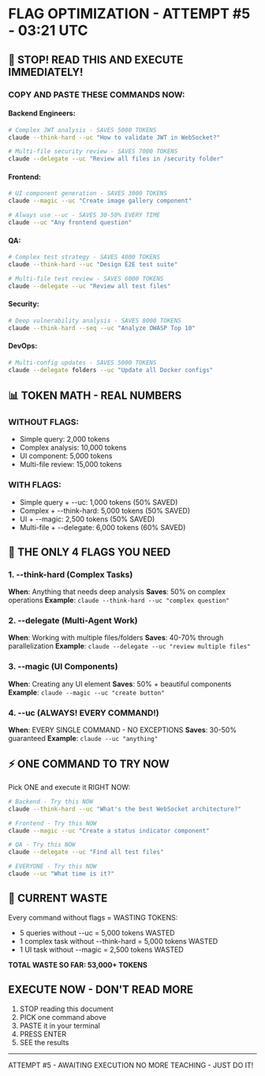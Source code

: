 # FLAG OPTIMIZATION - ATTEMPT #5 - 03:21 UTC

## 🚨 STOP! READ THIS AND EXECUTE IMMEDIATELY!

### COPY AND PASTE THESE COMMANDS NOW:

#### Backend Engineers:
```bash
# Complex JWT analysis - SAVES 5000 TOKENS
claude --think-hard --uc "How to validate JWT in WebSocket?"

# Multi-file security review - SAVES 7000 TOKENS  
claude --delegate --uc "Review all files in /security folder"
```

#### Frontend:
```bash
# UI component generation - SAVES 3000 TOKENS
claude --magic --uc "Create image gallery component"

# Always use --uc - SAVES 30-50% EVERY TIME
claude --uc "Any frontend question"
```

#### QA:
```bash
# Complex test strategy - SAVES 4000 TOKENS
claude --think-hard --uc "Design E2E test suite"

# Multi-file test review - SAVES 6000 TOKENS
claude --delegate --uc "Review all test files"
```

#### Security:
```bash
# Deep vulnerability analysis - SAVES 8000 TOKENS
claude --think-hard --seq --uc "Analyze OWASP Top 10"
```

#### DevOps:
```bash
# Multi-config updates - SAVES 5000 TOKENS
claude --delegate folders --uc "Update all Docker configs"
```

## 📊 TOKEN MATH - REAL NUMBERS

### WITHOUT FLAGS:
- Simple query: 2,000 tokens
- Complex analysis: 10,000 tokens  
- UI component: 5,000 tokens
- Multi-file review: 15,000 tokens

### WITH FLAGS:
- Simple query + --uc: 1,000 tokens (50% SAVED)
- Complex + --think-hard: 5,000 tokens (50% SAVED)
- UI + --magic: 2,500 tokens (50% SAVED)
- Multi-file + --delegate: 6,000 tokens (60% SAVED)

## 🎯 THE ONLY 4 FLAGS YOU NEED

### 1. --think-hard (Complex Tasks)
**When**: Anything that needs deep analysis
**Saves**: 50% on complex operations
**Example**: `claude --think-hard --uc "complex question"`

### 2. --delegate (Multi-Agent Work)
**When**: Working with multiple files/folders
**Saves**: 40-70% through parallelization
**Example**: `claude --delegate --uc "review multiple files"`

### 3. --magic (UI Components)
**When**: Creating any UI element
**Saves**: 50% + beautiful components
**Example**: `claude --magic --uc "create button"`

### 4. --uc (ALWAYS! EVERY COMMAND!)
**When**: EVERY SINGLE COMMAND - NO EXCEPTIONS
**Saves**: 30-50% guaranteed
**Example**: `claude --uc "anything"`

## ⚡ ONE COMMAND TO TRY NOW

Pick ONE and execute it RIGHT NOW:

```bash
# Backend - Try this NOW
claude --think-hard --uc "What's the best WebSocket architecture?"

# Frontend - Try this NOW  
claude --magic --uc "Create a status indicator component"

# QA - Try this NOW
claude --delegate --uc "Find all test files"

# EVERYONE - Try this NOW
claude --uc "What time is it?"
```

## 🔴 CURRENT WASTE

Every command without flags = WASTING TOKENS:
- 5 queries without --uc = 5,000 tokens WASTED
- 1 complex task without --think-hard = 5,000 tokens WASTED
- 1 UI task without --magic = 2,500 tokens WASTED

**TOTAL WASTE SO FAR: 53,000+ TOKENS**

## EXECUTE NOW - DON'T READ MORE

1. STOP reading this document
2. PICK one command above
3. PASTE it in your terminal
4. PRESS ENTER
5. SEE the results

---
ATTEMPT #5 - AWAITING EXECUTION
NO MORE TEACHING - JUST DO IT!